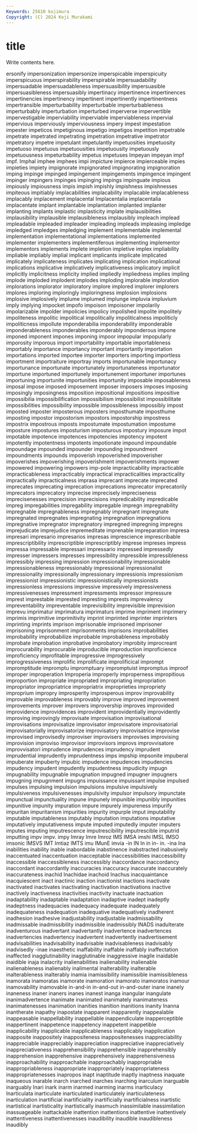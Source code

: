 ```yaml
---
Keywords: 25610 kojimura
Copyright: (C) 2024 Koji Murakami
---
```


# title

Write contents here.



ersonify impersonization impersonize imperspicable
imperspicuity imperspicuous imperspirability imperspirable impersuadability impersuadable impersuadableness impersuasibility impersuasible impersuasibleness
impersuasibly impertinacy impertinence impertinences impertinencies impertinency impertinent impertinently impertinentness impertransible
imperturbability imperturbable imperturbableness imperturbably imperturbation imperturbed imperverse impervertible impervestigable imperviability
imperviable imperviableness impervial impervious imperviously imperviousness impery impest impestation impester
impeticos impetiginous impetigo impetigos impetition impetrable impetrate impetrated impetrating impetration
impetrative impetrator impetratory impetre impetulant impetulantly impetuosities impetuosity impetuoso impetuous
impetuousities impetuousity impetuously impetuousness impeturbability impetus impetuses Impeyan impeyan impf
impf. Imphal imphee imphees impi impicture impierce impierceable impies impieties
impiety impignorate impignorated impignorating impignoration imping impinge impinged impingement impingements
impingence impingent impinger impingers impinges impinging impings impinguate impious impiously
impiousness impis impish impishly impishness impishnesses impiteous impitiably implacabilities implacability
implacable implacableness implacably implacement implacental Implacentalia implacentalia implacentate implant implantable
implantation implanted implanter implanting implants implastic implasticity implate implausibilities implausibility
implausible implausibleness implausibly impleach implead impleadable impleaded impleader impleading impleads
impleasing impledge impledged impledges impledging implement implementable implemental implementation implementational
implementations implemented implementer implementers implementiferous implementing implementor implementors implements implete
impletion impletive implex impliability impliable impliably implial implicant implicants implicate
implicated implicately implicateness implicates implicating implication implicational implications implicative implicatively
implicativeness implicatory implicit implicitly implicitness implicity implied impliedly impliedness implies
impling implode imploded implodent implodes imploding implorable imploration implorations implorator
imploratory implore implored implorer implorers implores imploring imploringly imploringness implosion
implosions implosive implosively implume implumed implunge impluvia impluvium imply implying
impocket impofo impoison impoisoner impolarily impolarizable impolder impolicies impolicy impolished
impolite impolitely impoliteness impolitic impolitical impolitically impoliticalness impoliticly impoliticness impollute
imponderabilia imponderability imponderable imponderableness imponderables imponderably imponderous impone imponed imponent
impones imponing impoor impopular impopularly imporosity imporous import importability importable
importableness importably importance importancy important importantly importation importations imported importee
importer importers importing importless importment importraiture importray imports importunable importunacy
importunance importunate importunately importunateness importunator importune importuned importunely importunement importuner
importunes importuning importunite importunities importunity imposable imposableness imposal impose imposed
imposement imposer imposers imposes imposing imposingly imposingness imposition impositional impositions
impositive impossibilia impossibilification impossibilism impossibilist impossibilitate impossibilities impossibility impossible impossibleness
impossibly impost imposted imposter imposterous imposters imposthumate imposthume imposting impostor
impostorism impostors impostorship impostress impostrix impostrous imposts impostumate impostumation impostume
imposture impostures imposturism imposturous impostury imposure impot impotable impotence impotences
impotencies impotency impotent impotently impotentness impotents impotionate impound impoundable impoundage
impounded impounder impounding impoundment impoundments impounds impoverish impoverished impoverisher impoverishes
impoverishing impoverishment impoverishments impower impowered impowering impowers imp-pole impracticability impracticable
impracticableness impracticably impractical impracticalities impracticality impractically impracticalness imprasa imprecant imprecate
imprecated imprecates imprecating imprecation imprecations imprecator imprecatorily imprecators imprecatory imprecise
imprecisely impreciseness imprecisenesses imprecision imprecisions impredicability impredicable impreg impregabilities impregability
impregable impregn impregnability impregnable impregnableness impregnably impregnant impregnate impregnated impregnates
impregnating impregnation impregnations impregnative impregnator impregnatory impregned impregning impregns imprejudicate
imprejudice impremeditate imprenable impreparation impresa impresari impresario impresarios impresas imprescience
imprescribable imprescriptibility imprescriptible imprescriptibly imprese impreses impress impressa impressable impressari
impressario impressed impressedly impresser impressers impresses impressibility impressible impressibleness impressibly
impressing impression impressionability impressionable impressionableness impressionably impressional impressionalist impressionality impressionally
impressionary impressionis impressionism impressionist impressionistic impressionistically impressionists impressionless impressions impressive
impressively impressiveness impressivenesses impressment impressments impressor impressure imprest imprestable imprested
impresting imprests imprevalency impreventability impreventable imprevisibility imprevisible imprevision imprevu imprimatur
imprimatura imprimaturs imprime impriment imprimery imprimis imprimitive imprimitivity imprint imprinted
imprinter imprinters imprinting imprints imprison imprisonable imprisoned imprisoner imprisoning imprisonment
imprisonments imprisons improbabilities improbability improbabilize improbable improbableness improbably improbate improbation
improbative improbatory improbity improcreant improcurability improcurable improducible improduction improficience improficiency
improfitable improgressive improgressively improgressiveness improlific improlificate improlificical imprompt impromptitude impromptu
impromptuary impromptuist impromptus improof improper improperation Improperia improperly improperness impropitious
improportion impropriate impropriated impropriating impropriation impropriator impropriatrice impropriatrix improprieties impropriety
improprium impropry improsperity improsperous improv improvability improvable improvableness improvably improve
improved improvement improvements improver improvers improvership improves improvided improvidence improvidences
improvident improvidentially improvidently improving improvingly improvisate improvisation improvisational improvisations improvisatize
improvisator improvisatore improvisatorial improvisatorially improvisatorize improvisatory improvisatrice improvise improvised improvisedly
improviser improvisers improvises improvising improvision improviso improvisor improvisors improvs improvvisatore
improvvisatori imprudence imprudences imprudency imprudent imprudential imprudently imprudentness imps impship
impsonite impuberal impuberate impuberty impubic impudence impudences impudencies impudency impudent
impudently impudentness impudicity impugn impugnability impugnable impugnation impugned impugner impugners
impugning impugnment impugns impuissance impuissant impulse impulsed impulses impulsing impulsion
impulsions impulsive impulsively impulsiveness impulsivenesses impulsivity impulsor impulsory impunctate impunctual
impunctuality impune impunely impunible impunibly impunities impunitive impunity impuration impure
impurely impureness impurify impuritan impuritanism impurities impurity impurple imput imputability
imputable imputableness imputably imputation imputations imputative imputatively imputativeness impute imputed
imputedly imputer imputers imputes imputing imputrescence imputrescibility imputrescible imputrid imputting
impv impv. impy Imray Imre Imroz IMS IMSA imshi IMSL
IMSO imsonic IMSVS IMT Imtiaz IMTS imu IMunE imvia -in
IN In in in- in. -ina Ina inabilities inability inable
inabordable inabstinence inabstracted inabusively inaccentuated inaccentuation inacceptable inaccessibilities inaccessibility inaccessible
inaccessibleness inaccessibly inaccordance inaccordancy inaccordant inaccordantly inaccuracies inaccuracy inaccurate inaccurately
inaccurateness inachid Inachidae inachoid Inachus inacquaintance inacquiescent inact inactinic inaction
inactionist inactions inactivate inactivated inactivates inactivating inactivation inactivations inactive inactively
inactiveness inactivities inactivity inactuate inactuation inadaptability inadaptable inadaptation inadaptive inadept
inadeptly inadeptness inadequacies inadequacy inadequate inadequately inadequateness inadequation inadequative inadequatively
inadherent inadhesion inadhesive inadjustability inadjustable inadmissability inadmissable inadmissibility inadmissible inadmissibly
INADS inadulterate inadventurous inadvertant inadvertantly inadvertence inadvertences inadvertencies inadvertency inadvertent
inadvertently inadvertisement inadvisabilities inadvisability inadvisable inadvisableness inadvisably inadvisedly -inae inaesthetic
inaffability inaffable inaffably inaffectation inaffected inagglutinability inagglutinable inaggressive inagile inaidable
inaidible inaja inalacrity inalienabilities inalienability inalienable inalienableness inalienably inalimental inalterability
inalterable inalterableness inalterably inamia inamissibility inamissible inamissibleness inamorata inamoratas inamorate
inamoration inamorato inamoratos inamour inamovability inamovable in-and-in in-and-out in-and-outer inane
inanely inaneness inaner inaners inanes inanest inanga inangular inangulate inanimadvertence
inanimate inanimated inanimately inanimateness inanimatenesses inanimation inanities inanition inanitions inanity
Inanna inantherate inapathy inapostate inapparent inapparently inappealable inappeasable inappellability inappellable
inappendiculate inapperceptible inappertinent inappetence inappetency inappetent inappetible inapplicability inapplicable inapplicableness
inapplicably inapplication inapposite inappositely inappositeness inappositenesses inappreciability inappreciable inappreciably inappreciation
inappreciative inappreciatively inappreciativeness inapprehensibility inapprehensible inapprehensibly inapprehension inapprehensive inapprehensively inapprehensiveness
inapproachability inapproachable inapproachably inappropriable inappropriableness inappropriate inappropriately inappropriateness inappropriatenesses inapropos
inapt inaptitude inaptly inaptness inaquate inaqueous inarable inarch inarched inarches
inarching inarculum inarguable inarguably Inari inark inarm inarmed inarming inarms
inarticulacy Inarticulata inarticulate inarticulated inarticulately inarticulateness inarticulation inartificial inartificiality inartificially
inartificialness inartistic inartistical inartisticality inartistically inasmuch inassimilable inassimilation inassuageable inattackable
inattention inattentions inattentive inattentively inattentiveness inattentivenesses inaudibility inaudible inaudibleness inaudibly
